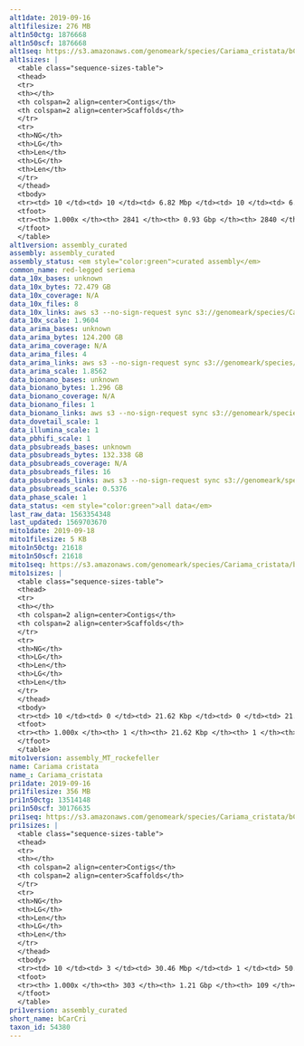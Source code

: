 ```yaml
---
alt1date: 2019-09-16
alt1filesize: 276 MB
alt1n50ctg: 1876668
alt1n50scf: 1876668
alt1seq: https://s3.amazonaws.com/genomeark/species/Cariama_cristata/bCarCri1/assembly_curated/bCarCri1.alt.cur.20190916.fasta.gz
alt1sizes: |
  <table class="sequence-sizes-table">
  <thead>
  <tr>
  <th></th>
  <th colspan=2 align=center>Contigs</th>
  <th colspan=2 align=center>Scaffolds</th>
  </tr>
  <tr>
  <th>NG</th>
  <th>LG</th>
  <th>Len</th>
  <th>LG</th>
  <th>Len</th>
  </tr>
  </thead>
  <tbody>
  <tr><td> 10 </td><td> 10 </td><td> 6.82 Mbp </td><td> 10 </td><td> 6.82 Mbp </td></tr>  <tr><td> 20 </td><td> 27 </td><td> 4.54 Mbp </td><td> 27 </td><td> 4.54 Mbp </td></tr>  <tr><td> 30 </td><td> 52 </td><td> 3.26 Mbp </td><td> 52 </td><td> 3.26 Mbp </td></tr>  <tr><td> 40 </td><td> 85 </td><td> 2.42 Mbp </td><td> 85 </td><td> 2.42 Mbp </td></tr>  <tr style="background-color:#cccccc;"><td> 50 </td><td> 129 </td><td> 1.88 Mbp </td><td> 129 </td><td> 1.88 Mbp </td></tr>  <tr><td> 60 </td><td> 185 </td><td> 1.42 Mbp </td><td> 185 </td><td> 1.42 Mbp </td></tr>  <tr><td> 70 </td><td> 262 </td><td> 1.02 Mbp </td><td> 262 </td><td> 1.02 Mbp </td></tr>  <tr><td> 80 </td><td> 385 </td><td> 0.58 Mbp </td><td> 385 </td><td> 0.58 Mbp </td></tr>  <tr><td> 90 </td><td> 776 </td><td> 0.10 Mbp </td><td> 775 </td><td> 0.10 Mbp </td></tr>  <tr><td> 100 </td><td> 2840 </td><td> 1.73 Kbp </td><td> 2839 </td><td> 1.73 Kbp </td></tr>  </tbody>
  <tfoot>
  <tr><th> 1.000x </th><th> 2841 </th><th> 0.93 Gbp </th><th> 2840 </th><th> 0.93 Gbp </th></tr>
  </tfoot>
  </table>
alt1version: assembly_curated
assembly: assembly_curated
assembly_status: <em style="color:green">curated assembly</em>
common_name: red-legged seriema
data_10x_bases: unknown
data_10x_bytes: 72.479 GB
data_10x_coverage: N/A
data_10x_files: 8
data_10x_links: aws s3 --no-sign-request sync s3://genomeark/species/Cariama_cristata/bCarCri1/genomic_data/10x/ .<br>
data_10x_scale: 1.9604
data_arima_bases: unknown
data_arima_bytes: 124.200 GB
data_arima_coverage: N/A
data_arima_files: 4
data_arima_links: aws s3 --no-sign-request sync s3://genomeark/species/Cariama_cristata/bCarCri1/genomic_data/arima/ .<br>
data_arima_scale: 1.8562
data_bionano_bases: unknown
data_bionano_bytes: 1.296 GB
data_bionano_coverage: N/A
data_bionano_files: 1
data_bionano_links: aws s3 --no-sign-request sync s3://genomeark/species/Cariama_cristata/bCarCri1/genomic_data/bionano/ .<br>
data_dovetail_scale: 1
data_illumina_scale: 1
data_pbhifi_scale: 1
data_pbsubreads_bases: unknown
data_pbsubreads_bytes: 132.338 GB
data_pbsubreads_coverage: N/A
data_pbsubreads_files: 16
data_pbsubreads_links: aws s3 --no-sign-request sync s3://genomeark/species/Cariama_cristata/bCarCri1/genomic_data/pacbio/ . --exclude "*ccs.bam*"<br>
data_pbsubreads_scale: 0.5376
data_phase_scale: 1
data_status: <em style="color:green">all data</em>
last_raw_data: 1563354348
last_updated: 1569703670
mito1date: 2019-09-18
mito1filesize: 5 KB
mito1n50ctg: 21618
mito1n50scf: 21618
mito1seq: https://s3.amazonaws.com/genomeark/species/Cariama_cristata/bCarCri1/assembly_MT_rockefeller/bCarCri1.MT.20190918.fasta.gz
mito1sizes: |
  <table class="sequence-sizes-table">
  <thead>
  <tr>
  <th></th>
  <th colspan=2 align=center>Contigs</th>
  <th colspan=2 align=center>Scaffolds</th>
  </tr>
  <tr>
  <th>NG</th>
  <th>LG</th>
  <th>Len</th>
  <th>LG</th>
  <th>Len</th>
  </tr>
  </thead>
  <tbody>
  <tr><td> 10 </td><td> 0 </td><td> 21.62 Kbp </td><td> 0 </td><td> 21.62 Kbp </td></tr>  <tr><td> 20 </td><td> 0 </td><td> 21.62 Kbp </td><td> 0 </td><td> 21.62 Kbp </td></tr>  <tr><td> 30 </td><td> 0 </td><td> 21.62 Kbp </td><td> 0 </td><td> 21.62 Kbp </td></tr>  <tr><td> 40 </td><td> 0 </td><td> 21.62 Kbp </td><td> 0 </td><td> 21.62 Kbp </td></tr>  <tr style="background-color:#cccccc;"><td> 50 </td><td> 0 </td><td style="background-color:#ff8888;"> 21.62 Kbp </td><td> 0 </td><td style="background-color:#ff8888;"> 21.62 Kbp </td></tr>  <tr><td> 60 </td><td> 0 </td><td> 21.62 Kbp </td><td> 0 </td><td> 21.62 Kbp </td></tr>  <tr><td> 70 </td><td> 0 </td><td> 21.62 Kbp </td><td> 0 </td><td> 21.62 Kbp </td></tr>  <tr><td> 80 </td><td> 0 </td><td> 21.62 Kbp </td><td> 0 </td><td> 21.62 Kbp </td></tr>  <tr><td> 90 </td><td> 0 </td><td> 21.62 Kbp </td><td> 0 </td><td> 21.62 Kbp </td></tr>  <tr><td> 100 </td><td> 0 </td><td> 21.62 Kbp </td><td> 0 </td><td> 21.62 Kbp </td></tr>  </tbody>
  <tfoot>
  <tr><th> 1.000x </th><th> 1 </th><th> 21.62 Kbp </th><th> 1 </th><th> 21.62 Kbp </th></tr>
  </tfoot>
  </table>
mito1version: assembly_MT_rockefeller
name: Cariama cristata
name_: Cariama_cristata
pri1date: 2019-09-16
pri1filesize: 356 MB
pri1n50ctg: 13514148
pri1n50scf: 30176635
pri1seq: https://s3.amazonaws.com/genomeark/species/Cariama_cristata/bCarCri1/assembly_curated/bCarCri1.pri.cur.20190916.fasta.gz
pri1sizes: |
  <table class="sequence-sizes-table">
  <thead>
  <tr>
  <th></th>
  <th colspan=2 align=center>Contigs</th>
  <th colspan=2 align=center>Scaffolds</th>
  </tr>
  <tr>
  <th>NG</th>
  <th>LG</th>
  <th>Len</th>
  <th>LG</th>
  <th>Len</th>
  </tr>
  </thead>
  <tbody>
  <tr><td> 10 </td><td> 3 </td><td> 30.46 Mbp </td><td> 1 </td><td> 50.16 Mbp </td></tr>  <tr><td> 20 </td><td> 7 </td><td> 25.09 Mbp </td><td> 4 </td><td> 47.31 Mbp </td></tr>  <tr><td> 30 </td><td> 12 </td><td> 20.06 Mbp </td><td> 6 </td><td> 42.62 Mbp </td></tr>  <tr><td> 40 </td><td> 19 </td><td> 16.81 Mbp </td><td> 9 </td><td> 37.39 Mbp </td></tr>  <tr style="background-color:#cccccc;"><td> 50 </td><td> 27 </td><td style="background-color:#88ff88;"> 13.51 Mbp </td><td> 13 </td><td style="background-color:#88ff88;"> 30.18 Mbp </td></tr>  <tr><td> 60 </td><td> 37 </td><td> 10.85 Mbp </td><td> 18 </td><td> 24.12 Mbp </td></tr>  <tr><td> 70 </td><td> 49 </td><td> 8.78 Mbp </td><td> 23 </td><td> 21.46 Mbp </td></tr>  <tr><td> 80 </td><td> 66 </td><td> 5.28 Mbp </td><td> 30 </td><td> 17.79 Mbp </td></tr>  <tr><td> 90 </td><td> 95 </td><td> 3.21 Mbp </td><td> 37 </td><td> 13.51 Mbp </td></tr>  <tr><td> 100 </td><td> 302 </td><td> 11  bp </td><td> 108 </td><td> 2.03 Kbp </td></tr>  </tbody>
  <tfoot>
  <tr><th> 1.000x </th><th> 303 </th><th> 1.21 Gbp </th><th> 109 </th><th> 1.22 Gbp </th></tr>
  </tfoot>
  </table>
pri1version: assembly_curated
short_name: bCarCri
taxon_id: 54380
---
```

